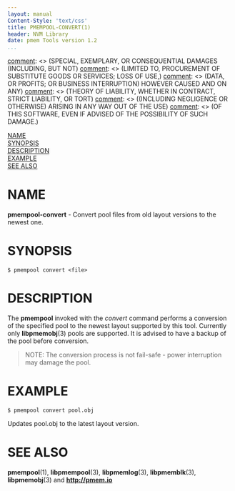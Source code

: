 ```yaml
---
layout: manual
Content-Style: 'text/css'
title: PMEMPOOL-CONVERT(1)
header: NVM Library
date: pmem Tools version 1.2
...
```


[comment]: <> (Copyright 2016, Intel Corporation)

[comment]: <> (Redistribution and use in source and binary forms, with or without)
[comment]: <> (modification, are permitted provided that the following conditions)
[comment]: <> (are met:)
[comment]: <> (    * Redistributions of source code must retain the above copyright)
[comment]: <> (      notice, this list of conditions and the following disclaimer.)
[comment]: <> (    * Redistributions in binary form must reproduce the above copyright)
[comment]: <> (      notice, this list of conditions and the following disclaimer in)
[comment]: <> (      the documentation and/or other materials provided with the)
[comment]: <> (      distribution.)
[comment]: <> (    * Neither the name of the copyright holder nor the names of its)
[comment]: <> (      contributors may be used to endorse or promote products derived)
[comment]: <> (      from this software without specific prior written permission.)

[comment]: <> (THIS SOFTWARE IS PROVIDED BY THE COPYRIGHT HOLDERS AND CONTRIBUTORS)
[comment]: <> ("AS IS" AND ANY EXPRESS OR IMPLIED WARRANTIES, INCLUDING, BUT NOT)
[comment]: <> (LIMITED TO, THE IMPLIED WARRANTIES OF MERCHANTABILITY AND FITNESS FOR)
[comment]: <> (A PARTICULAR PURPOSE ARE DISCLAIMED. IN NO EVENT SHALL THE COPYRIGHT)
[comment]: <> (OWNER OR CONTRIBUTORS BE LIABLE FOR ANY DIRECT, INDIRECT, INCIDENTAL,)
[comment]: <> (SPECIAL, EXEMPLARY, OR CONSEQUENTIAL DAMAGES (INCLUDING, BUT NOT)
[comment]: <> (LIMITED TO, PROCUREMENT OF SUBSTITUTE GOODS OR SERVICES; LOSS OF USE,)
[comment]: <> (DATA, OR PROFITS; OR BUSINESS INTERRUPTION) HOWEVER CAUSED AND ON ANY)
[comment]: <> (THEORY OF LIABILITY, WHETHER IN CONTRACT, STRICT LIABILITY, OR TORT)
[comment]: <> ((INCLUDING NEGLIGENCE OR OTHERWISE) ARISING IN ANY WAY OUT OF THE USE)
[comment]: <> (OF THIS SOFTWARE, EVEN IF ADVISED OF THE POSSIBILITY OF SUCH DAMAGE.)

[comment]: <> (pmempool-convert.1 -- man page for pmempool-convert)

[NAME](#name)<br />
[SYNOPSIS](#synopsis)<br />
[DESCRIPTION](#description)<br />
[EXAMPLE](#example)<br />
[SEE ALSO](#see-also)<br />


# NAME #

**pmempool-convert** - Convert pool files from old layout versions to the
newest one.


# SYNOPSIS #

```
$ pmempool convert <file>
```


# DESCRIPTION #

The **pmempool** invoked with the *convert* command
performs a conversion of the specified pool to the newest
layout supported by this tool. Currently only
**libpmemobj**(3) pools are supported. It is advised to
have a backup of the pool before conversion.

>NOTE:
The conversion process is not fail-safe - power interruption may damage the
pool.


# EXAMPLE #

```
$ pmempool convert pool.obj
```

Updates pool.obj to the latest layout version.


# SEE ALSO #

**pmempool**(1), **libpmempool**(3), **libpmemlog**(3), **libpmemblk**(3),
**libpmemobj**(3) and **<http://pmem.io>**
